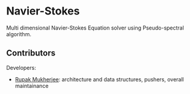 Navier-Stokes
===============================================

Multi dimensional Navier-Stokes Equation solver using Pseudo-spectral algorithm.


Contributors
------------

Developers:

- [Rupak Mukherjee](mailto:rupakmukherjee06@gmail.com): architecture and data structures, pushers, overall maintainance

